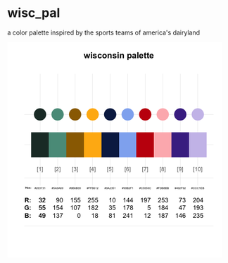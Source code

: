 # wisc_pal
a color palette inspired by the sports teams of america's dairyland

![Image](wisc_pal.png)
